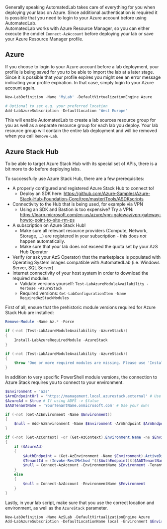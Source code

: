 Generally speaking AutomatedLab takes care of everything for you when deploying your labs on Azure. Since additional authentication is required it is possible that you need to login to your Azure account before using AutomatedLab.  
AutomatedLab works with Azure Resource Manager, so you can either execute the cmdlet `Connect-AzAccount` before deploying your lab or save your Azure Resource Manager profile.

## Azure

If you choose to login to your Azure account before a lab deployment, your profile is being saved for you to be able to import the lab at a later stage. Since it is possible that your profile expires you might see an error message indicating your profile expiration. In that case, simply login to your Azure account again.

```powershell
New-LabDefinition -Name 'MyLab' -DefaultVirtualizationEngine Azure

# Optional to set e.g. your preferred location
Add-LabAzureSubscription -DefaultLocation 'West Europe'
```

This will enable AutomatedLab to create a lab sources resource group for you as well as a separate resource group for each lab you deploy. Your lab resource group will contain the entire lab deployment and will be removed when you call `Remove-Lab`.

## Azure Stack Hub

To be able to target Azure Stack Hub with its special set of APIs, there is a bit more to do before deploying labs.

To successfully use Azure Stack Hub, there are a few prerequisites:
- A properly configured and registered Azure Stack Hub to connect to!
  - Deploy an SDK here: https://github.com/Azure-Samples/Azure-Stack-Hub-Foundation-Core/tree/master/Tools/ASDKscripts
- Connectivity to the Hub that is being used, for example via VPN
  - Using an SDK and Bastion is too expensive? Try a VPN: https://learn.microsoft.com/en-us/azure/vpn-gateway/vpn-gateway-howto-point-to-site-rm-ps
- A subscription on Azure Stack Hub!
  - Make sure all relevant resource providers (Compute, Network, Storage, ...) are registered in your subscription - this does *not* happen automatically.
  - Make sure that your lab does not exceed the quota set by your AzS Hub Operator
- Verify (or ask your AzS Operator) that the marketplace is populated with Operating System images compatible with AutomatedLab (i.e. Windows Server, SQL Server)
- Internet connectivity of your host system in order to download the required modules
  - Validate versions yourself: `Test-LabAzureModuleAvailability -Verbose -AzureStack`
  - Required versions: `Get-LabConfigurationItem -Name RequiredAzStackModules`

First of all, ensure that the prehistoric module versions required for Azure Stack Hub are installed:

```powershell
Remove-Module -Name Az.* -Force

if (-not (Test-LabAzureModuleAvailability -AzureStack))
{
    Install-LabAzureRequiredModule -AzureStack
}

if (-not (Test-LabAzureModuleAvailability -AzureStack))
{
    throw "One or more required modules are missing. Please use 'Install-LabAzureRequiredModule -AzureStack' first"
}
```

In addition to very specific PowerShell module versions, the connection to Azure Stack requires you to connect to your
environment.
```powershell
$Environment = 'azs'
$ArmEndpointUrl = 'https://management.local.azurestack.external' # Use your own!
$AzureAd = $true # If using ADFS -> $false
$AADTenantName = 'YourTenantName.onmicrosoft.com' # Use your own!

if (-not (Get-AzEnvironment -Name $Environment))
{
    $null = Add-AzEnvironment -Name $Environment -ArmEndpoint $ArmEndpointUrl
}

if (-not (Get-AzContext) -or (Get-AzContext).Environment.Name -ne $Environment)
{
    if ($AzureAd)
    {
        $AuthEndpoint = (Get-AzEnvironment -Name $Environment).ActiveDirectoryAuthority
        $TenantId = (Invoke-RestMethod "$($AuthEndpoint)$($AADTenantName)/.well-known/openid-configuration").issuer.TrimEnd('/').Split('/')[-1]
        $null = Connect-AzAccount -EnvironmentName $Environment -TenantId $TenantId
    }
    else
    {
        $null = Connect-AzAccount -EnvironmentName $Environment
    }
}
```

Lastly, in your lab script, make sure that you use the correct location and environment, as well as the `AzureStack` parameter.



```powershell
New-LabDefinition -Name AzSLab -DefaultVirtualizationEngine Azure
Add-LabAzureSubscription -DefaultLocationName local -Environment $Environment -AzureStack
```